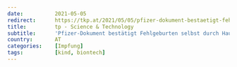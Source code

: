 ```yaml
---
date:          2021-05-05
redirect:      https://tkp.at/2021/05/05/pfizer-dokument-bestaetigt-fehlgeburten-selbst-durch-haut-kontakt-mit-geimpften/
title:         tp - Science & Technology
subtitle:      'Pfizer-Dokument bestätigt Fehlgeburten selbst durch Haut-Kontakt mit Geimpften'
country:       AT
categories:    [Impfung]
tags:          [kind, biontech]
---
```

